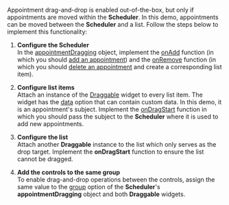 Appointment drag-and-drop is enabled out-of-the-box, but only if appointments are moved within the **Scheduler**. In this demo, appointments can be moved between the **Scheduler**  and a list. Follow the steps below to implement this functionality:

1. **Configure the Scheduler**       
In the [appointmentDragging][0] object, implement the [onAdd][2] function (in which you should [add an appointment][1]) and the [onRemove][4] function (in which you should [delete an appointment][3] and create a corresponding list item).

2. **Configure list items**      
Attach an instance of the [Draggable][5] widget to every list item. The widget has the [data][6] option that can contain custom data. In this demo, it is an appointment's subject. Implement the [onDragStart][7] function in which you should pass the subject to the **Scheduler** where it is used to add new appointments.

3. **Configure the list**        
Attach another **Draggable** instance to the list which only serves as the drop target. Implement the **onDragStart** function to ensure the list cannot be dragged.

4. **Add the controls to the same group**            
To enable drag-and-drop operations between the controls, assign the same value to the [group][8] option of the **Scheduler**'s **appointmentDragging** object and both **Draggable** widgets. 

[0]: /Documentation/ApiReference/UI_Widgets/dxScheduler/Configuration/appointmentDragging/
[1]: /Documentation/ApiReference/UI_Widgets/dxScheduler/Methods/#addAppointmentappointment
[2]: /Documentation/ApiReference/UI_Widgets/dxScheduler/Configuration/appointmentDragging/#onAdd
[3]: /Documentation/ApiReference/UI_Widgets/dxScheduler/Methods/#deleteAppointmentappointment
[4]: /Documentation/ApiReference/UI_Widgets/dxScheduler/Configuration/appointmentDragging/#onRemove
[5]: /Documentation/ApiReference/UI_Widgets/dxDraggable/
[6]: /Documentation/ApiReference/UI_Widgets/dxDraggable/Configuration/#data
[7]: /Documentation/ApiReference/UI_Widgets/dxDraggable/Configuration/#onDragStart
[8]: /Documentation/ApiReference/UI_Widgets/dxDraggable/Configuration/#group